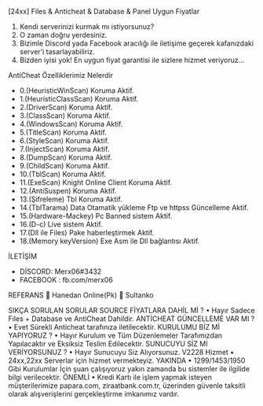 [24xx] Files & Anticheat & Database & Panel Uygun Fiyatlar
1.	Kendi serverinizi kurmak mı istiyorsunuz?
2.	O zaman doğru yerdesiniz.
3.	Bizimle Discord yada Facebook aracılığı ile iletişime geçerek kafanızdaki server’i tasarlayabiliriz.
4.	Bizden iyisi yok! En uygun fiyat garantisi ile sizlere hizmet veriyoruz…

AntiCheat Özelliklerimiz Nelerdir
-   0.(HeuristicWinScan) Koruma Aktif. 
-   1.(HeuristicClassScan) Koruma Aktif. 
-   2.(DriverScan) Koruma Aktif.
-   3.(ClassScan) Koruma Aktif.
-   4.(WindowsScan) Koruma Aktif. 
-   5.(TitleScan) Koruma Aktif. 
-   6.(StyleScan) Koruma Aktif. 
-   7.(InjectScan) Koruma Aktif. 
-   8.(DumpScan) Koruma Aktif. 
-   9.(ChildScan) Koruma Aktif. 
-   10.(TblScan) Koruma Aktif. 
-   11.(ExeScan) Knight Online Client Koruma Aktif.
-   12.(AntiSuspen) Koruma Aktif. 
-   13.(Şifreleme) Tbl Koruma Aktif.
-   14.(TblTarama) Data Otamatik yükleme Ftp ve httpss Güncelleme Aktif.
-   15.(Hardware-Mackey) Pc Banned sistem Aktif.
-   16.(D-c) Live sistem Aktif.
-   17.(Dll ile Files) Pake haberleştirmek Aktif.
-   18.(Memory keyVersion) Exe Asm ile Dll bağlantısı Aktif.

İLETİŞİM
+ DİSCORD: Merx06#3432
+ FACEBOOK : fb.com/merx06

REFERANS
	Hanedan Online(Pk)
	Sultanko 

SIKÇA SORULAN SORULAR
SOURCE FİYATLARA DAHİL Mİ ?
•	Hayır Sadece Files + Database ve AntiCheat Dahildir.
ANTİCHEAT GÜNCELLEME VAR MI ?
•	Evet Sürekli Anticheat tarafınıza iletilecektir.
KURULUMU BİZ Mİ YAPIYORUZ ?
•	Hayır Kurulum ve Tüm Düzenlemeler Tarafımızdan Yapılacaktır ve Eksiksiz Teslim Edilecektir.
SUNUCUYU SİZ Mİ VERİYORSUNUZ ?
•	Hayır Sunucuyu Siz Alıyorsunuz.
V2228 Hizmet
•	24xx,22xx Serverlar için hizmet vermekteyiz.
YAKINDA
•	1299/1453/1950 Gibi Kurulumlar İçin şuan çalışıyoruz yakın zamanda bu sistemler ile ilgilide bilgi verilecektir.
ÖNEMLİ
•	Kredi Kartı ile işlem yapmak isteyen müşterilerimize papara.com, ziraatbank.com.tr, üzerinden güvenle taksitli olarak alışverişlerini gerçekleştirme imkanımız vardır.


